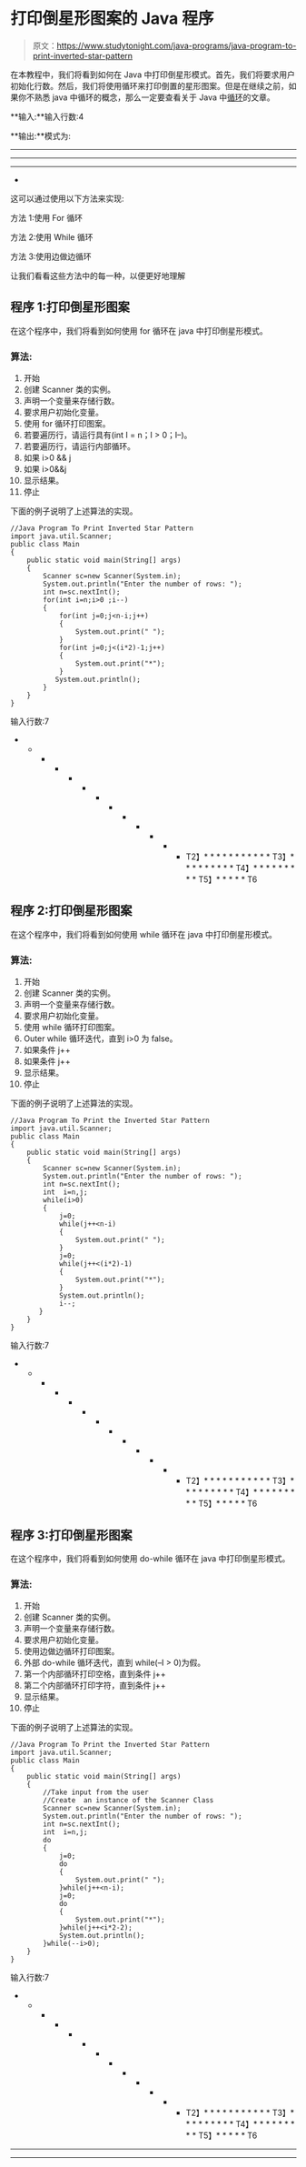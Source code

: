 # 打印倒星形图案的 Java 程序

> 原文：<https://www.studytonight.com/java-programs/java-program-to-print-inverted-star-pattern>

在本教程中，我们将看到如何在 Java 中打印倒星形模式。首先，我们将要求用户初始化行数。然后，我们将使用循环来打印倒置的星形图案。但是在继续之前，如果你不熟悉 java 中循环的概念，那么一定要查看关于 Java 中[循环](https://www.studytonight.com/java/loops-in-java.php)的文章。

**输入:**输入行数:4

**输出:**模式为:

********

*****

***

*

这可以通过使用以下方法来实现:

方法 1:使用 For 循环

方法 2:使用 While 循环

方法 3:使用边做边循环

让我们看看这些方法中的每一种，以便更好地理解

## 程序 1:打印倒星形图案

在这个程序中，我们将看到如何使用 for 循环在 java 中打印倒星形模式。

### 算法:

1.  开始
2.  创建 Scanner 类的实例。
3.  声明一个变量来存储行数。
4.  要求用户初始化变量。
5.  使用 for 循环打印图案。
6.  若要遍历行，请运行具有(int I = n；I > 0；I–)。
7.  若要遍历行，请运行内部循环。
8.  如果 i>0 && j
9.  如果 i>0&&j
10.  显示结果。
11.  停止

下面的例子说明了上述算法的实现。

```
//Java Program To Print Inverted Star Pattern
import java.util.Scanner;
public class Main
{
    public static void main(String[] args)
    {
	    Scanner sc=new Scanner(System.in);
	    System.out.println("Enter the number of rows: ");
	    int n=sc.nextInt();	 
        for(int i=n;i>0 ;i--)
        {
	        for(int j=0;j<n-i;j++)
            {
                System.out.print(" ");
            }
            for(int j=0;j<(i*2)-1;j++)
            {
                System.out.print("*");
            }
           System.out.println();
        }  
    }
}
```

输入行数:7
* * * * * * * * * * * * * T2】* * * * * * * * * * * T3】* * * * * * * * * T4】* * * * * * * * * T5】* * * * * T6

## 程序 2:打印倒星形图案

在这个程序中，我们将看到如何使用 while 循环在 java 中打印倒星形模式。

### 算法:

1.  开始
2.  创建 Scanner 类的实例。
3.  声明一个变量来存储行数。
4.  要求用户初始化变量。
5.  使用 while 循环打印图案。
6.  Outer while 循环迭代，直到 i>0 为 false。
7.  如果条件 j++
8.  如果条件 j++
9.  显示结果。
10.  停止

下面的例子说明了上述算法的实现。

```
//Java Program To Print the Inverted Star Pattern
import java.util.Scanner;
public class Main
{
    public static void main(String[] args)
    {
	    Scanner sc=new Scanner(System.in);
	    System.out.println("Enter the number of rows: ");
	    int n=sc.nextInt();	 
        int  i=n,j;
	    while(i>0)
        {
            j=0;
            while(j++<n-i)
            {
                System.out.print(" "); 
            }
	        j=0;
            while(j++<(i*2)-1)
            {
                System.out.print("*"); 
            }
            System.out.println();
            i--;
       }  
    }
}
```

输入行数:7
* * * * * * * * * * * * * T2】* * * * * * * * * * * T3】* * * * * * * * * T4】* * * * * * * * * T5】* * * * * T6

## 程序 3:打印倒星形图案

在这个程序中，我们将看到如何使用 do-while 循环在 java 中打印倒星形模式。

### 算法:

1.  开始
2.  创建 Scanner 类的实例。
3.  声明一个变量来存储行数。
4.  要求用户初始化变量。
5.  使用边做边循环打印图案。
6.  外部 do-while 循环迭代，直到 while(–I > 0)为假。
7.  第一个内部循环打印空格，直到条件 j++
8.  第二个内部循环打印字符，直到条件 j++
9.  显示结果。
10.  停止

下面的例子说明了上述算法的实现。

```
//Java Program To Print the Inverted Star Pattern
import java.util.Scanner;
public class Main
{
    public static void main(String[] args)
    {
        //Take input from the user
        //Create  an instance of the Scanner Class 
	    Scanner sc=new Scanner(System.in);
	    System.out.println("Enter the number of rows: ");
	    int n=sc.nextInt();	 
        int  i=n,j;
	    do
        {
	        j=0;
            do
            {
                System.out.print(" ");
            }while(j++<n-i);
            j=0;   
            do
            {
                System.out.print("*");
            }while(j++<i*2-2);
            System.out.println();
        }while(--i>0);       
    }
}
```

输入行数:7
* * * * * * * * * * * * * T2】* * * * * * * * * * * T3】* * * * * * * * * T4】* * * * * * * * * T5】* * * * * T6

* * *

* * *